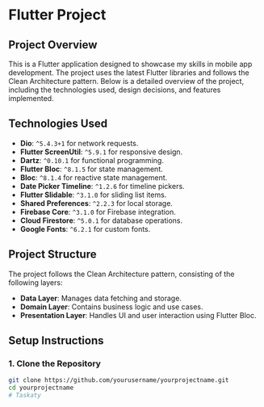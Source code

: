 # Flutter Project

## Project Overview

This is a Flutter application designed to showcase my skills in mobile app development. The project uses the latest Flutter libraries and follows the Clean Architecture pattern. Below is a detailed overview of the project, including the technologies used, design decisions, and features implemented.

## Technologies Used

- **Dio**: `^5.4.3+1` for network requests.
- **Flutter ScreenUtil**: `^5.9.1` for responsive design.
- **Dartz**: `^0.10.1` for functional programming.
- **Flutter Bloc**: `^8.1.5` for state management.
- **Bloc**: `^8.1.4` for reactive state management.
- **Date Picker Timeline**: `^1.2.6` for timeline pickers.
- **Flutter Slidable**: `^3.1.0` for sliding list items.
- **Shared Preferences**: `^2.2.3` for local storage.
- **Firebase Core**: `^3.1.0` for Firebase integration.
- **Cloud Firestore**: `^5.0.1` for database operations.
- **Google Fonts**: `^6.2.1` for custom fonts.

## Project Structure

The project follows the Clean Architecture pattern, consisting of the following layers:

- **Data Layer**: Manages data fetching and storage.
- **Domain Layer**: Contains business logic and use cases.
- **Presentation Layer**: Handles UI and user interaction using Flutter Bloc.

## Setup Instructions

### 1. Clone the Repository

```bash
git clone https://github.com/yourusername/yourprojectname.git
cd yourprojectname
#   T a s k a t y  
 